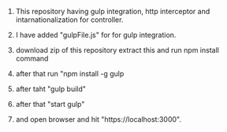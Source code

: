 1) This repository having gulp integration, http interceptor and intarnationalization for controller.

2) I have added "gulpFile.js" for for gulp integration.

3) download zip of this repository extract this and run npm install command

4) after that run "npm install -g gulp

5) after taht "gulp build"

6) after that "start gulp"

7) and open browser and hit "https://localhost:3000".



